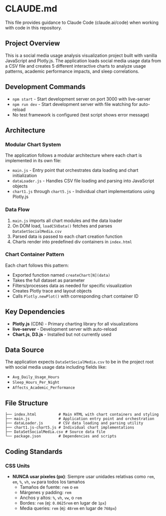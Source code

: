 # CLAUDE.md

This file provides guidance to Claude Code (claude.ai/code) when working with code in this repository.

## Project Overview

This is a social media usage analysis visualization project built with vanilla JavaScript and Plotly.js. The application loads social media usage data from a CSV file and creates 5 different interactive charts to analyze usage patterns, academic performance impacts, and sleep correlations.

## Development Commands

- `npm start` - Start development server on port 3000 with live-server
- `npm run dev` - Start development server with file watching for auto-reload
- No test framework is configured (test script shows error message)

## Architecture

### Modular Chart System
The application follows a modular architecture where each chart is implemented in its own file:
- `main.js` - Entry point that orchestrates data loading and chart initialization
- `dataLoader.js` - Handles CSV file loading and parsing into JavaScript objects
- `chart1.js` through `chart5.js` - Individual chart implementations using Plotly.js

### Data Flow
1. `main.js` imports all chart modules and the data loader
2. On DOM load, `loadCSVData()` fetches and parses `DataSetSocialMedia.csv`
3. Parsed data is passed to each chart creation function
4. Charts render into predefined div containers in `index.html`

### Chart Container Pattern
Each chart follows this pattern:
- Exported function named `createChart[N](data)`
- Takes the full dataset as parameter
- Filters/processes data as needed for specific visualization
- Creates Plotly trace and layout objects
- Calls `Plotly.newPlot()` with corresponding chart container ID

## Key Dependencies

- **Plotly.js** (CDN) - Primary charting library for all visualizations
- **live-server** - Development server with auto-reload
- **Chart.js**, **D3.js** - Installed but not currently used

## Data Source

The application expects `DataSetSocialMedia.csv` to be in the project root with social media usage data including fields like:
- `Avg_Daily_Usage_Hours`
- `Sleep_Hours_Per_Night`
- `Affects_Academic_Performance`

## File Structure

```
├── index.html          # Main HTML with chart containers and styling
├── main.js             # Application entry point and orchestration
├── dataLoader.js       # CSV data loading and parsing utility
├── chart1.js-chart5.js # Individual chart implementations
├── DataSetSocialMedia.csv # Source data file
└── package.json        # Dependencies and scripts
```

## Coding Standards

### CSS Units
- **NUNCA usar píxeles (px)**: Siempre usar unidades relativas como `rem`, `em`, `%`, `vh`, `vw` para todos los tamaños
  - Tamaños de fuente: `rem` o `em`
  - Márgenes y padding: `rem`
  - Anchos y altos: `%`, `vh`, `vw`, o `rem`
  - Bordes: `rem` (ej: `0.0625rem` en lugar de `1px`)
  - Media queries: `rem` (ej: `48rem` en lugar de `768px`)